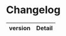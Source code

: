 # Changelog
| version | Detail                                                                                                                  |
| :-----: | :---------------------------------------------------------------------------------------------------------------------- |